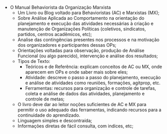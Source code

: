 * O Manual Behaviorista da Organização Marxista
	* Um Livro ou Blog voltado para Behavioristas (AC) e Marxistas (MX); 
	* Sobre Análise Aplicada ao Comportamento na orientação do planejamento e execução das atividades necessárias à criação e manutenção de Organizações Políticas (coletivos, sindicatos, partidos, centros acadêmicos, etc);
	* Analise das contingências presentes nos processos e na motivação dos organizadores e participantes dessas OPs;
	* Orientações voltadas para observação, produção de Análise Funcional (ou algo parecido), intervenção e análise dos resultados;
	* Tipos de Texto: 
		* Teóricos e de Referência: explicam conceitos de AC ou MX, onde aparecem em OPs e onde saber mais sobre eles;
		* Atividade: descreve o passo a passo do planejamento, execução e análise de atividades como reuniões, formações, agitprop, etc.
		* Ferramentas: recursos para organização e controle de tarefas, coleta e análise de dados das atividades, planejamento e controle de metas;
	* O livro deve dar ao leitor noções suficientes de AC e MX para permitir o uso adequado das ferramentas, indicando recursos para a continuidade do aprendizado.
	* Linguagem simples e descontraída; 
	* Informações diretas de fácil consulta, com indices, etc;